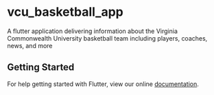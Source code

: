 # vcu_basketball_app

A flutter application delivering information about the Virginia Commonwealth University basketball team including players, coaches, news, and more

## Getting Started

For help getting started with Flutter, view our online
[documentation](https://flutter.io/).
